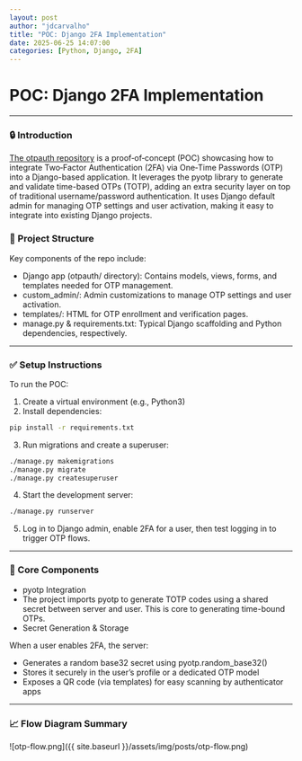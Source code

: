 ```yaml
---
layout: post
author: "jdcarvalho"
title: "POC: Django 2FA Implementation"
date: 2025-06-25 14:07:00
categories: [Python, Django, 2FA]
---
```


# POC: Django 2FA Implementation

---

### 🔒 Introduction

[The otpauth repository](https://github.com/jdcarvalho/otpauth) is a proof‑of‑concept (POC) showcasing how to integrate Two‑Factor Authentication (2FA) via One‑Time Passwords (OTP) into a Django-based application. It leverages the pyotp library to generate and validate time-based OTPs (TOTP), adding an extra security layer on top of traditional username/password authentication.
It uses Django default admin for managing OTP settings and user activation, making it easy to integrate into existing Django projects.

### 📁 Project Structure

Key components of the repo include:
* Django app (otpauth/ directory): Contains models, views, forms, and templates needed for OTP management.
* custom_admin/: Admin customizations to manage OTP settings and user activation.
* templates/: HTML for OTP enrollment and verification pages.
* manage.py & requirements.txt: Typical Django scaffolding and Python dependencies, respectively.

---

### ✅ Setup Instructions

To run the POC:
1.	Create a virtual environment (e.g., Python3)
2. Install dependencies:

```bash
pip install -r requirements.txt
```
3. Run migrations and create a superuser:

```bash
./manage.py makemigrations
./manage.py migrate
./manage.py createsuperuser
```
4. Start the development server:

```bash
./manage.py runserver
```

5. Log in to Django admin, enable 2FA for a user, then test logging in to trigger OTP flows.

---

### 🧩 Core Components

- pyotp Integration
- The project imports pyotp to generate TOTP codes using a shared secret between server and user. This is core to generating time-bound OTPs.
- Secret Generation & Storage

When a user enables 2FA, the server:
- Generates a random base32 secret using pyotp.random_base32()
- Stores it securely in the user’s profile or a dedicated OTP model
- Exposes a QR code (via templates) for easy scanning by authenticator apps

---

### 📈 Flow Diagram Summary
![otp-flow.png]({{ site.baseurl }}/assets/img/posts/otp-flow.png)